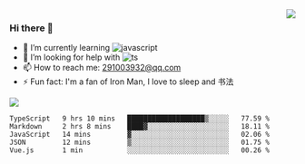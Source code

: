 <img align='right' src='https://github-readme-stats.vercel.app/api?username=niaogege&show_icons=true&theme=radical'/>

### Hi there 👋

- 🌱 I’m currently learning ![javascript](https://img.shields.io/badge/javacript-learn-orange)
- 🤔 I’m looking for help with ![ts](https://img.shields.io/badge/ts-learn-yellow)
- 📫 How to reach me: 291003932@qq.com
- ⚡ Fun fact:  I'm a fan of Iron Man, I love to sleep and 书法

![](https://github-readme-stats.vercel.app/api/top-langs/?username=niaogege&layout=compact)

<!--START_SECTION:waka-->
```text
TypeScript   9 hrs 10 mins   ███████████████████▒░░░░░   77.59 % 
Markdown     2 hrs 8 mins    ████▓░░░░░░░░░░░░░░░░░░░░   18.11 % 
JavaScript   14 mins         ▓░░░░░░░░░░░░░░░░░░░░░░░░   02.06 % 
JSON         12 mins         ▒░░░░░░░░░░░░░░░░░░░░░░░░   01.75 % 
Vue.js       1 min           ░░░░░░░░░░░░░░░░░░░░░░░░░   00.26 % 
```
<!--END_SECTION:waka-->

